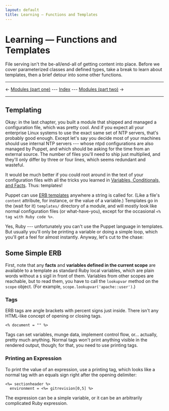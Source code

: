 ```yaml
---
layout: default
title: Learning — Functions and Templates
---
```


Learning — Functions and Templates
=========

File serving isn't the be-all/end-all of getting content into place. Before we cover parameterized classes and defined types, take a break to learn about templates, then a brief detour into some other functions.

* * *

&larr; [Modules (part one)](./modules1.html) --- [Index](./) --- [Modules (part two)](./modules2.html) &rarr;

* * * 

[templatecheat]: http://cheat.errtheblog.com/s/erb/

Templating
------

Okay: in the last chapter, you built a module that shipped and managed a configuration file, which was pretty cool. And if you expect all your enterprise Linux systems to use the exact same set of NTP servers, that's probably good enough. Except let's say you decide most of your machines should use internal NTP servers --- whose ntpd configurations are also managed by Puppet, and which should be asking for the time from an external source. The number of files you'll need to ship just multiplied, and they'll only differ by three or four lines, which seems redundant and wasteful. 

It would be much better if you could root around in the text of your configuration files with all the tricks you learned in [Variables, Conditionals, and Facts](./variables.html). Thus: templates!

Puppet can use [ERB templates][templatecheat] anywhere a string is called for. (Like a file's `content` attribute, for instance, or the value of a variable.) Templates go in the (wait for it) `templates/` directory of a module, and will mostly look like normal configuration files (or what-have-you), except for the occasional `<% tag with Ruby code %>`.

Yes, Ruby --- unfortunately you can't use the Puppet language in templates. But usually you'll only be printing a variable or doing a simple loop, which you'll get a feel for almost instantly. Anyway, let's cut to the chase: 

Some Simple ERB
-----

First, note that any **facts** and **variables defined in the current scope** are available to a template as standard Ruby local variables, which are plain words without a `$` sigil in front of them. Variables from other scopes are reachable, but to read them, you have to call the `lookupvar` method on the `scope` object. (For example, `scope.lookupvar('apache::user')`.)

### Tags

ERB tags are angle brackets with percent signs just inside. There isn't any HTML-like concept of opening or closing tags.

    <% document = "" %>

Tags can set variables, munge data, implement control flow, or... actually, pretty much anything. Normal tags won't print anything visible in the rendered output, though; for that, you need to use printing tags. 

### Printing an Expression

To print the value of an expression, use a printing tag, which looks like a normal tag with an equals sign right after the opening delimiter:

    <%= sectionheader %>
      environment = <%= gitrevision[0,5] %>

The expression can be a simple variable, or it can be an arbitrarily complicated Ruby expression.